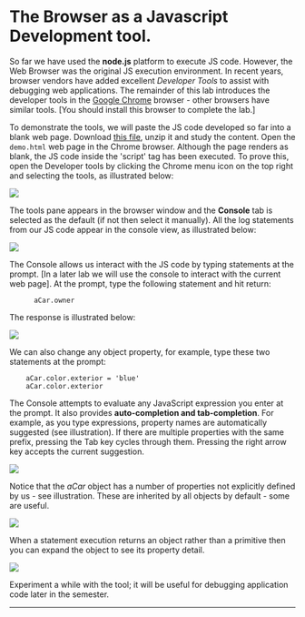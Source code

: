 # The Browser as a Javascript Development tool.

So far we have used the __node.js__ platform to execute JS code. However, the Web Browser was the original JS execution environment. In recent years, browser vendors have added excellent *Developer Tools* to assist with debugging web applications. The remainder of this lab introduces the developer tools in the [Google Chrome][chrome] browser - other browsers have similar tools. [You should install this browser to complete the lab.] 

To demonstrate the tools, we will paste the JS code developed so far into a blank web page. Download [this file][demo], unzip it and study the content. Open the `demo.html` web page in the Chrome browser. Although the page renders as blank, the JS code inside the 'script' tag has been executed. To prove this, open the Developer tools by clicking the Chrome menu icon on the top right and selecting the tools, as illustrated below:

![][devtool]

The tools pane appears in the browser window and the __Console__ tab is selected as the default (if not then select it manually). All the log statements from our JS code appear in the console view, as illustrated below:

![][console]

The Console allows us interact with the JS code by typing statements at the prompt. [In a later lab we will use the console to interact with the current web page]. At the prompt, type the following statement and hit return:

          aCar.owner

The response is illustrated below:

![][prompt]

We can also change any object property, for example, type these two statements at the prompt:

        aCar.color.exterior = 'blue'
        aCar.color.exterior

The Console attempts to evaluate any JavaScript expression you enter at the prompt. It also provides __auto-completion and tab-completion__. For example, as you type expressions, property names are automatically suggested (see illustration). If there are multiple properties with the same prefix, pressing the Tab key cycles through them. Pressing the right arrow key accepts the current suggestion. 

![][completion]

Notice that the *aCar* object has a number of properties not explicitly defined by us - see illustration. These are inherited by all objects by default - some are useful. 

![][properties]

When a statement execution returns an object rather than a primitive then you can expand the object to see its property detail.

![][expand]

Experiment a while with the tool; it will be useful for debugging application code later in the semester. 

-------------------------------------

[demo]: ./archives/demo.zip 
[chrome]: https://developer.chrome.com/devtools
[devtool]: ./img/devtool.png
[console]: ./img/console.png
[prompt]: ./img/prompt.png
[completion]: ./img/completion.png
[properties]: ./img/properties.png
[expand]: ./img/expand.png

[chromeconsole]: ./img/chromeconsole.png
[assist]: ./img/assist.png
[functions]: ./img/functions.png
